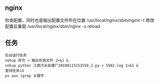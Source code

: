 ## nginx
检查配置，同时也是输出配置文件所在位置
/usr/local/nginx/sbin/nginx -t
修改配置后重载
/usr/local/nginx/sbin/nginx -s reload
## 任务
```
后台运行任务
nohup 命令 > 输出存放文件 2>&1 &
nohup python 江西污水处理厂20190115152550_2.py > 5502.log 2>&1 &
查找任务id
ps aux |grep 关键字
```